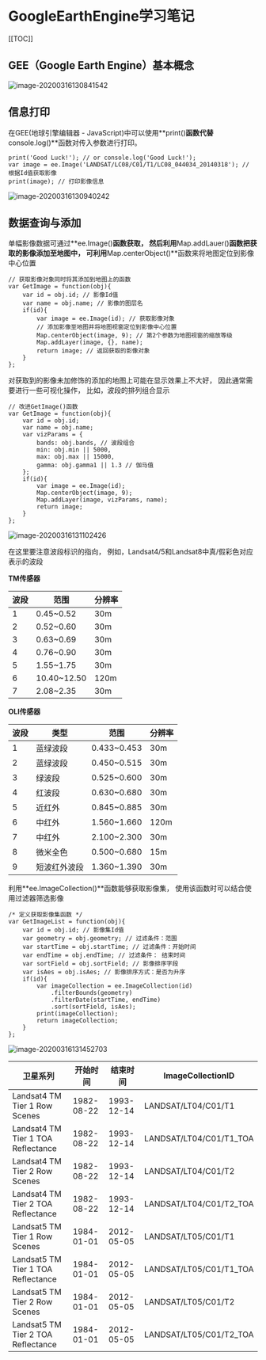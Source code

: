 # GoogleEarthEngine学习笔记
[[TOC]]

## GEE（Google Earth Engine）基本概念

![image-20200316130841542](https://wuxizheing.oss-cn-beijing.aliyuncs.com/images/image-20200316130841542.png)

## 信息打印

在GEE(地球引擎编辑器 - JavaScript)中可以使用**print()**函数代替**console.log()**函数对传入参数进行打印。

```
print('Good Luck!'); // or console.log('Good Luck!');
var image = ee.Image('LANDSAT/LC08/C01/T1/LC08_044034_20140318'); // 根据Id值获取影像
print(image); // 打印影像信息
```

![image-20200316130940242](https://wuxizheing.oss-cn-beijing.aliyuncs.com/images/image-20200316130940242.png)

## 数据查询与添加

单幅影像数据可通过**ee.Image()**函数获取， 然后利用**Map.addLauer()**函数把获取的影像添加至地图中， 可利用**Map.centerObject()**函数来将地图定位到影像中心位置

```
// 获取影像对象同时将其添加到地图上的函数
var GetImage = function(obj){ 
    var id = obj.id; // 影像Id值
    var name = obj.name; // 影像的图层名
    if(id){
        var image = ee.Image(id); // 获取影像对象
        // 添加影像至地图并将地图视窗定位到影像中心位置
        Map.centerObject(image, 9); // 第2个参数为地图视窗的缩放等级
        Map.addLayer(image, {}, name);
        return image; // 返回获取的影像对象
    }
};
```

对获取到的影像未加修饰的添加的地图上可能在显示效果上不大好， 因此通常需要进行一些可视化操作， 比如，波段的排列组合显示

```
// 改进GetImage()函数
var GetImage = function(obj){
    var id = obj.id;
    var name = obj.name;
    var vizParams = {
        bands: obj.bands, // 波段组合
        min: obj.min || 5000,
        max: obj.max || 15000,
        gamma: obj.gamma1 || 1.3 // 伽马值
    };
    if(id){
        var image = ee.Image(id);
        Map.centerObject(image, 9);
        Map.addLayer(image, vizParams, name);
        return image;
    }
}; 
```

![image-20200316131102426](https://wuxizheing.oss-cn-beijing.aliyuncs.com/images/image-20200316131102426.png)

在这里要注意波段标识的指向， 例如，Landsat4/5和Landsat8中真/假彩色对应表示的波段

**TM传感器**

| 波段 | 范围        | 分辨率 |
| ---- | ----------- | ------ |
| 1    | 0.45~0.52   | 30m    |
| 2    | 0.52~0.60   | 30m    |
| 3    | 0.63~0.69   | 30m    |
| 4    | 0.76~0.90   | 30m    |
| 5    | 1.55~1.75   | 30m    |
| 6    | 10.40~12.50 | 120m   |
| 7    | 2.08~2.35   | 30m    |

**OLI传感器**

| 波段 | 类型         | 范围        | 分辨率 |
| ---- | ------------ | ----------- | ------ |
| 1    | 蓝绿波段     | 0.433~0.453 | 30m    |
| 2    | 蓝绿波段     | 0.450~0.515 | 30m    |
| 3    | 绿波段       | 0.525~0.600 | 30m    |
| 4    | 红波段       | 0.630~0.680 | 30m    |
| 5    | 近红外       | 0.845~0.885 | 30m    |
| 6    | 中红外       | 1.560~1.660 | 120m   |
| 7    | 中红外       | 2.100~2.300 | 30m    |
| 8    | 微米全色     | 0.500~0.680 | 15m    |
| 9    | 短波红外波段 | 1.360~1.390 | 30m    |

利用**ee.ImageCollection()**函数能够获取影像集， 使用该函数时可以结合使用过滤器筛选影像

```
/* 定义获取影像集函数 */
var GetImageList = function(obj){
    var id = obj.id; // 影像集Id值
    var geometry = obj.geometry; // 过滤条件：范围
    var startTime = obj.startTime; // 过滤条件：开始时间
    var endTime = obj.endTime; // 过滤条件： 结束时间
    var sortField = obj.sortField; // 影像排序字段
    var isAes = obj.isAes; // 影像排序方式：是否为升序
    if(id){
        var imageCollection = ee.ImageCollection(id)
            .filterBounds(geometry)
            .filterDate(startTime, endTime)
            .sort(sortField, isAes);
        print(imageCollection);
        return imageCollection;
    }  
};
```

![image-20200316131452703](https://wuxizheing.oss-cn-beijing.aliyuncs.com/images/image-20200316131452703.png)

| 卫星系列                           | 开始时间   | 结束时间   | ImageCollectionID       |
| ---------------------------------- | ---------- | ---------- | ----------------------- |
| Landsat4 TM Tier 1 Row Scenes      | 1982-08-22 | 1993-12-14 | LANDSAT/LT04/C01/T1     |
| Landsat4 TM Tier 1 TOA Reflectance | 1982-08-22 | 1993-12-14 | LANDSAT/LT04/C01/T1_TOA |
| Landsat4 TM Tier 2 Row Scenes      | 1982-08-22 | 1993-12-14 | LANDSAT/LT04/C01/T2     |
| Landsat4 TM Tier 2 TOA Reflectance | 1982-08-22 | 1993-12-14 | LANDSAT/LT04/C01/T2_TOA |
| Landsat5 TM Tier 1 Row Scenes      | 1984-01-01 | 2012-05-05 | LANDSAT/LT05/C01/T1     |
| Landsat5 TM Tier 1 TOA Reflectance | 1984-01-01 | 2012-05-05 | LANDSAT/LT05/C01/T1_TOA |
| Landsat5 TM Tier 2 Row Scenes      | 1984-01-01 | 2012-05-05 | LANDSAT/LT05/C01/T2     |
| Landsat5 TM Tier 2 TOA Reflectance | 1984-01-01 | 2012-05-05 | LANDSAT/LT05/C01/T2_TOA |